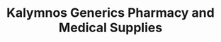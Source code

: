 ---
title: "Kalymnos Generics Pharmacy and Medical Supplies"
url: /silang/kalymnos-generics-pharmacy-and-medical-supplies/
shop: medical supply
---